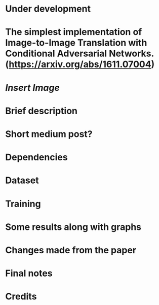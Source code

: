# **Under development**

# The simplest implementation of Image-to-Image Translation with Conditional Adversarial Networks. (https://arxiv.org/abs/1611.07004)


# *Insert Image*

# Brief description

# Short medium post?

# Dependencies

# Dataset

# Training

# Some results along with graphs

# Changes made from the paper

# Final notes

# Credits


